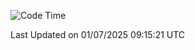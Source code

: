 <!--START_SECTION:waka-->
![Code Time](http://img.shields.io/badge/Code%20Time-1%2C511%20hrs%2019%20mins-blue)


 Last Updated on 01/07/2025 09:15:21 UTC
<!--END_SECTION:waka-->
